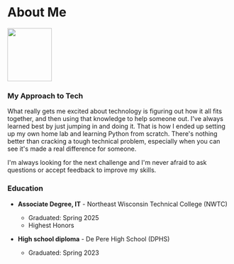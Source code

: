 # About Me

<img src="../_static/photo.jpg" width="100" height="120"/>


### My Approach to Tech
What really gets me excited about technology is figuring out how it all fits together, and then using that knowledge to help someone out. I've always learned best by just jumping in and doing it. That is how I ended up setting up my own home lab and learning Python from scratch. There's nothing better than cracking a tough technical problem, especially when you can see it's made a real difference for someone.

I'm always looking for the next challenge and I'm never afraid to ask questions or accept feedback to improve my skills.

### Education
* **Associate Degree, IT** - Northeast Wisconsin Technical College (NWTC)
    * Graduated: Spring 2025
    * Highest Honors

* **High school diploma** - De Pere High School (DPHS)
    * Graduated: Spring 2023
